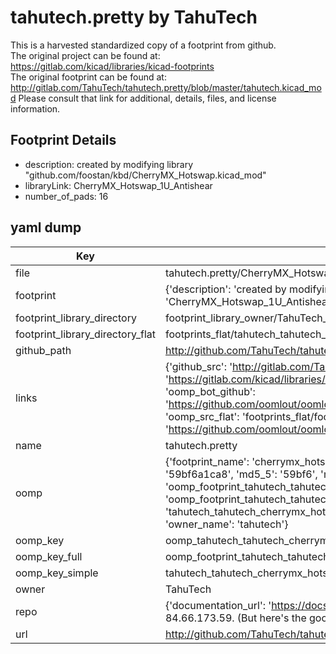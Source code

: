 # tahutech.pretty by TahuTech  
This is a harvested standardized copy of a footprint from github.  
The original project can be found at:  
https://gitlab.com/kicad/libraries/kicad-footprints  
The original footprint can be found at:
http://gitlab.com/TahuTech/tahutech.pretty/blob/master/tahutech.kicad_mod
Please consult that link for additional, details, files, and license information.  
## Footprint Details
* description: created by modifying library "github.com/foostan/kbd/CherryMX_Hotswap.kicad_mod"  
* libraryLink: CherryMX_Hotswap_1U_Antishear  
* number_of_pads: 16  
## yaml dump  
| Key | Value |  
| --- | --- |  
| file | tahutech.pretty/CherryMX_Hotswap_1U_Antishear.kicad_mod |  
| footprint | {'description': 'created by modifying library "github.com/foostan/kbd/CherryMX_Hotswap.kicad_mod"', 'libraryLink': 'CherryMX_Hotswap_1U_Antishear', 'number_of_pads': 16} |  
| footprint_library_directory | footprint_library_owner/TahuTech_tahutech.pretty |  
| footprint_library_directory_flat | footprints_flat/tahutech_tahutech_cherrymx_hotswap_1u_antishear/working |  
| github_path | http://github.com/TahuTech/tahutech.pretty/blob/master/CherryMX_Hotswap_1U_Antishear.kicad_mod |  
| links | {'github_src': 'http://gitlab.com/TahuTech/tahutech.pretty/blob/master/tahutech.kicad_mod', 'github_src_repo': 'https://gitlab.com/kicad/libraries/kicad-footprints', 'oomp_bot': 'footprints/tahutech_tahutech_cherrymx_hotswap_1u_antishear/working', 'oomp_bot_github': 'https://github.com/oomlout/oomlout_oomp_footprint_bot/tree/main/footprints/tahutech_tahutech_cherrymx_hotswap_1u_antishear/working', 'oomp_src_flat': 'footprints_flat/footprints_flat/tahutech_tahutech_cherrymx_hotswap_1u_antishear/working', 'oomp_src_flat_github': 'https://github.com/oomlout/oomlout_oomp_footprint_src/tree/main/footprints_flat/tahutech_tahutech_cherrymx_hotswap_1u_antishear/working'} |  
| name | tahutech.pretty |  
| oomp | {'footprint_name': 'cherrymx_hotswap_1u_antishear', 'library_name': 'tahutech', 'md5': '59bf6a1ca82b5c7b49ffc10385b43005', 'md5_10': '59bf6a1ca8', 'md5_5': '59bf6', 'md5_6': '59bf6a', 'oomp_key': 'oomp_tahutech_tahutech_cherrymx_hotswap_1u_antishear', 'oomp_key_extra': 'oomp_footprint_tahutech_tahutech_cherrymx_hotswap_1u_antishear', 'oomp_key_full': 'oomp_footprint_tahutech_tahutech_cherrymx_hotswap_1u_antishear_59bf6a', 'oomp_key_simple': 'tahutech_tahutech_cherrymx_hotswap_1u_antishear', 'original_filename': 'tahutech.pretty/CherryMX_Hotswap_1U_Antishear.kicad_mod', 'owner_name': 'tahutech'} |  
| oomp_key | oomp_tahutech_tahutech_cherrymx_hotswap_1u_antishear |  
| oomp_key_full | oomp_footprint_tahutech_tahutech_cherrymx_hotswap_1u_antishear |  
| oomp_key_simple | tahutech_tahutech_cherrymx_hotswap_1u_antishear |  
| owner | TahuTech |  
| repo | {'documentation_url': 'https://docs.github.com/rest/overview/resources-in-the-rest-api#rate-limiting', 'message': "API rate limit exceeded for 84.66.173.59. (But here's the good news: Authenticated requests get a higher rate limit. Check out the documentation for more details.)"} |  
| url | http://github.com/TahuTech/tahutech.pretty |  

